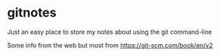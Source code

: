 # gitnotes
Just an easy place to store my notes about using the git command-line

Some info from the web but most from https://git-scm.com/book/en/v2
